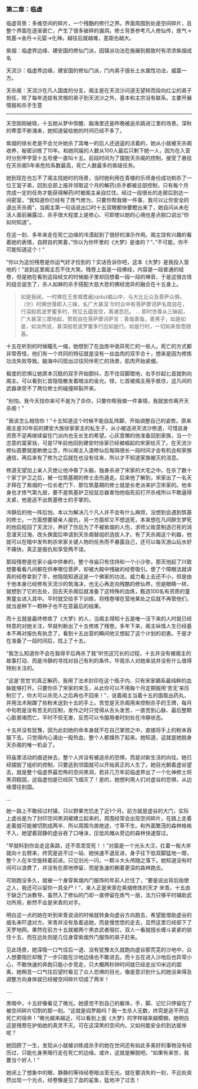 ### 第二章：临虚

临虚背景：多维空间的碎片，一个残酷的修行之界。界面周围到处是空间碎片，且整个界面在逐渐衰亡，产生了很多破碎的漏洞。修士背景参考凡人修仙传，炼气->筑基->金丹->元婴->化神。越往后就越难，差距也越大。

紫烟：临虚界边缘、建安国的修仙门派，因镇派功法在施展到极致时有浓浓紫烟成名

天流沙：临虚界边缘，建安国的修仙门派，门内弟子擅长土水属性功法，威震一方。

天杀阁：天流沙在凡人国度的分支，阁主是在天流沙问道无望转而投向红尘的弟子担任，除了每年选拔有灵根的弟子到天流沙之外，基本和主宗没有联系。主要开展情报和杀手生意

---

天空刚刚破晓，十五她从梦中惊醒、脑海里还是昨晚被追杀跳进江里的场景。深秋的寒意不断涌来，她知道留给她的时间已经不多了。

紫烟的徐长老是不会允许她杀了其唯一的后人还逍遥的活着的，她从小就被天杀阁收养，秘密训练了10年。和她同届的人数从100人最后只剩下她一人，因为在入营时分到甲字营十五号便一直叫十五。前段时间为了摆脱天杀阁的控制，接受了悬挂在天杀阁5年来危险系数最高，死亡人数最多的紫级任务。

她到现在也忘不了阁主找她时的场景，当时她利用在青楼的乐师身份成功刺杀了一位王室子弟，回到总部上报并领取这个月的解药(杀手都被总部控制，只有每个月完成一定的任务才能获得解药)时被阁主亲自拦住。经过一段很长的走廊后到达一间密室，“我知道你已经有了炼气修为，只要你帮我做一件事，我可以让你安全的退出天杀阁”，当阁主第一句话说出口时十五双眼都快要瞪出来了，她自问从未在活人面前展露过、杀手很大程度上是修心、可即使以她的心境也差点脱口说出“你如何知道”。

在这一刻、多年来走在死亡边缘的冷漠起到了很好的演示作用。阁主饶有兴趣的看着她的表情，自顾自的笑着，”你以为你怀里的《大梦》是谁的？“、”不可能，你不可能知道这个！“

“你以为这份残卷是你运气好才捡到的？实话告诉你吧，这本《大梦》是我投入营地的！”说到这里阁主忍不住大笑。残卷上面是一段佛经，内容是一段普通的经卷，但是她在看到这段经文的时候脑子里却回想着一段一段的禅音，于是这很古怪的组合诞生了，杀人如麻的杀手搭配大慈大悲的佛经诡异的融合在十五身上。

>如是我闻，一时佛在王舍城耆阇(qidu)崛山中，与大比丘众及菩萨众俱。
>（尔）时佛世尊即入三昧，名广大甚深
>尔时众中有菩萨摩诃萨名观自在，行深般若波罗蜜多时，照见五蕴皆空，离诸苦厄。
>...
>即时世尊从三昧起，广大甚深三摩地起，赞观自在菩萨摩诃萨言：善哉善哉，善男子，如是如是，如汝所说，甚深般若波罗蜜多行应如是行。如是行时，一切如来皆悉随喜。

十五在听到的时候瞳孔一缩，她想到了在血炼中诡异死亡的一些人。死亡的方式都非常奇怪，他们有一个共同的特征就是没有一丝血肉的双手合十，想来是因为修炼功法失败导致。脑海中闪现出过往同伴死亡的场景，肌肉开始紧绷。

极度的恐惧让她原本沉稳的双手开始颤抖，忍不住双脚蹬地，右手抄起匕首就刺向阁主。可以看到匕首隐隐散发着暗淡的金光。铿，匕首被阁主用手抵住，这凡间的武器承受不了两位修士的碰撞碎裂开来。

“别怕，我今天找你来可不是为了杀你，只要你帮我做一件事情，我就放你离开天杀阁！”

"我该怎么相信你！"十五知道这个时候不能自乱阵脚，开始调整自己的姿势。原来阁主是30年前的建安大族徐家家主的私生子，从小被送进天流沙修道，可惜自身资质不足再继续留在门派内也无长生的希望。心灰意懒的他准备回到家族，当一个恣意的富家翁，可是17年前他回到建安时徐家已经被崛起的宋家给灭了。在天流沙修仙首要就是断绝尘念，所以阁主入道修仙后每隔很长一段时间才会有机会和家族通信，再后来有了修为之后就在也没有往来，所以才不知道家族被灭的消息。

修道无望加上亲人灭绝让他冲昏了头脑，独身杀进了宋家的大宅之中。在杀了数十个家丁护卫之后，被一位筑基期的修士击伤遁走。后来他了解到，宋家出了一名天才拜在了紫烟的一位长老门下、那位筑基期的修士就是长老派来护卫宋家的。他本身也才炼气第九层，要不是筑基护卫投鼠忌器害怕他临死前打开杀戒所以不敢逼得太紧，他是逃不出筑基修士的手掌的。

冷静后的他一阵后怕，本以为解决几个凡人并不会有什么麻烦，没想到会遇到筑基的修士。一方面想要替亲人报仇，另一方面却又不想送死，本来想在凡间醉生梦死的他启程回了天流沙，养好了伤后为了不被紫烟的人伤，求师父故意制造已死的消息漫天过海，改头换面后申请到天杀阁替组织选拔人才。有了天杀阁这个利器，他就可以在暗中发布刺杀宋家关键人物的任务而不暴露自己，还可以每天游山玩水好不痛快，真正是报仇和享受两不误。

那段残卷是在家小庙中供奉的，整个寺庙只有住持和一个小沙弥，那天他起了兴致想要看看凡间都在供奉哪位菩萨，却被大殿中残破的经卷吸引。使了个障眼法就讲真的经卷拿到了手，他隐隐知道这是一个佛家的功法，威力看上去还不小，但是由于他本身已经修有天流沙的筑海决，也无心再走向残酷的修仙界。但是眼睛一转，就想到了它的去处，回去天杀阁后就准备了这特殊的血炼，甄选100名有资质的童男童女进入其中。平时就交给手下训练，将残卷埋在营地某处之后就不再管他们，就当是种下一颗种子也不在意最后的结果。

而十五就是最终修炼了《大梦》的人，当阁主得知十五是唯一活下来的人时就已经特意的对她关注，早就判断出了十五修炼了残卷。多年下来，阁主纵情人生已经基本不再对报仇有执念了，看到十五出营的瞬间他又想起了这个计划的初衷。于是才在准备了一段时间后，找上了十五。

“我怎么知道你不会在我得手后再杀了我”听完这冗长的过程，十五并没有被阁主的故事打动、而是冷静的寻找对自己有利的条件。毕竟杀人对她来说并没有什么值得特别关注的。

“这是‘苦觉’的真正解药，我用了法术封印在这个瓶子内、只有宋家嫡系最纯粹的血脉能够打开。只要你杀了宋家的宋玉，从此你可以不用每个月定期服用‘苦无’来压制它了，你大可以杀完人之后再也不回来！”，说着阁主当着十五的面取出药丸，并用法术剐蹭了些粉末送到十五的手上。苦觉是天杀阁用来控制杀手的王牌，每月中旬若是没有苦无的压制，发作之时只觉得从舌头发苦，一直苦到心脉、最后整颗心脏衰竭而亡。平时不但无害，反而可以令服用者时刻处在冷静状态。

十五并没有犹豫，因为此刻她的命本身就不在自己掌控之中，直接将手上的粉末吞服下去。只觉得内心涌出一股热血，整个人都燥热了起来。她知道，这就是她脱身天杀阁的唯一机会了。

将庙里活动的痕迹抹去，整个人并没有被追杀的恐惧，而是对新生活的向往。她已经摆脱了组织的控制，只要逃到邻国就可以开始真正的人生了。她目光朝着虚谷望去，就是整个临虚界最恐怖的空间黑洞，若非几万年前临虚界出了一个化神修士将黑洞稳固，这临虚怕是已经灰飞烟灭了！是的，她想利用人们对虚谷的恐惧，从边缘潜往别国。

...

她一路上不敢经过村镇，只以野果充饥走了近1个月。前方就是虚谷的大门，实际上虚谷是为了封印空间黑洞被建立起来的，周围经常会出现空间碎片，在路上走着走着就可能被切割成两半、所以周围鸟兽绝迹，寸草不生。和外面繁茂的森林格格不入，她望着寂静的虚谷吞了口唾沫，压低风帽从旁边的森林快速穿过。

“早就料到你会走这条路，还不乖乖受死！！”对面是一个光头大汉，扛着一板大斧就向十五劈来，终究是逃不过一站、她快速不退反进，身子往下低双脚猛地一蹬，整个人在半空旋转着前进。只见剑光一闪，一颗斗大头颅随之落下。她知道没有时间可以浪费了，并没有在原地停留，而是急速的朝着更深的森林跑去。

可刚跑没多久，就被一个身穿紫烟内门服饰的年前人拦住了，“要是说出背后指使之人，我还可以留你一具全尸！”，来人正是宋家在紫烟修炼的天才 宋青。十五由于缺乏门派教导，虽然入了修仙的门却一直停留在炼气一层，法力只够平时辅助武功所用，断然不会是宋青的对手。

明白这一点的她在听到宋青说话的时候就转身向虚谷方向跑去，希望能借助虚谷的威名来吓退对方。宋青并没有急着追她，而是慢悠悠的走去，显然这里已经部下了天罗地网。果然在前方十五就被两个黑衣武者阻拦，双人一看就擅长缠斗紧紧的锁住十五、而在远处则是几位身穿紫烟外门服饰的弟子赶来。

见此场景，她深吸一口气往后一退、没有犹豫太久就跑向虚谷那荒芜的沙地中，众人想要阻拦却晚了一步只能在沙地边缘也不敢进去。而十五在进入沙地后也异常小心，不敢快速的奔跑只能小步竞走，只大概两秒钟时间就已经走出10米远的距离，她稍息一口气往后望时看见了众人恐惧的目光，像是意识到什么的她没来得及调整方向身体就已经被空间碎片切成了两半！

....

黑暗中，十五好像看见了微光。她感觉不到自己的躯体，手，脚、记忆只停留在了被空间碎片切割的那一刻。“这就是阎罗殿吗？我一生杀人无数，终究是逃不开这死亡的宿命！”微光越来越近，可以看到上面《大梦》的字样越来越模糊，她明白这是残卷在护佑她的真灵不灭。可在这深黑的空间内，又如何能安全的到达彼岸呢？

她回顾了一生，发现从小就被训练成杀手的她在世间还有如此多美好的事物没有经历过，只能化身黑暗行走在死亡的边缘。或许，这就是解脱吧。“如果有来世，我要当个好人！”

她闭上了想象中的眼，静静的等待经卷暗淡至无光。就在要消失的一刻，不远处突然出现一个光点，经卷像是见了血的鲨鱼，猛地冲了过去！





